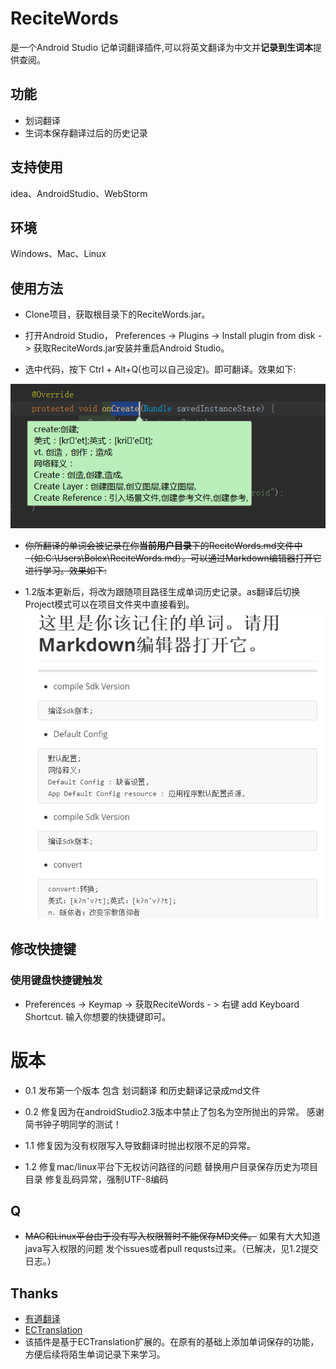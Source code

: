 # ReciteWords

 是一个Android Studio 记单词翻译插件,可以将英文翻译为中文并**记录到生词本**提供查阅。

## 功能
- 划词翻译
- 生词本保存翻译过后的历史记录

## 支持使用
 idea、AndroidStudio、WebStorm

## 环境
 Windows、Mac、Linux

## 使用方法

- Clone项目，获取根目录下的ReciteWords.jar。

- 打开Android Studio， Preferences -> Plugins -> Install plugin from disk -> 获取ReciteWords.jar安装并重启Android Studio。

- 选中代码，按下 Ctrl + Alt+Q(也可以自己设定)。即可翻译。效果如下:

![](./img/1.png)
- ~~你所翻译的单词会被记录在你**当前用户目录**下的ReciteWords.md文件中（如:C:\Users\Bolex\ReciteWords.md）。可以通过Markdown编辑器打开它进行学习。效果如下:~~


- 1.2版本更新后，将改为跟随项目路径生成单词历史记录。as翻译后切换Project模式可以在项目文件夹中直接看到。
  ![](./img/2.png)

## 修改快捷键

### 使用键盘快捷键触发
- Preferences -> Keymap -> 获取ReciteWords - > 右键 add Keyboard Shortcut. 输入你想要的快捷键即可。

# 版本
- 0.1 发布第一个版本 包含 划词翻译 和历史翻译记录成md文件
- 0.2 修复因为在androidStudio2.3版本中禁止了包名为空所抛出的异常。 感谢简书钟子明同学的测试！
- 1.1 修复因为没有权限写入导致翻译时抛出权限不足的异常。

- 1.2
   修复mac/linux平台下无权访问路径的问题
   替换用户目录保存历史为项目目录
   修复乱码异常，强制UTF-8编码
   


## Q
-  ~~MAC和Linux平台由于没有写入权限暂时不能保存MD文件。~~ 如果有大大知道java写入权限的问题 发个issues或者pull requsts过来。（已解决，见1.2提交日志。）


## Thanks
- [有道翻译](http://fanyi.youdao.com/openapi?path=data-mode)
- [ECTranslation](https://github.com/Skykai521/ECTranslation)
- 该插件是基于ECTranslation扩展的。在原有的基础上添加单词保存的功能，方便后续将陌生单词记录下来学习。
